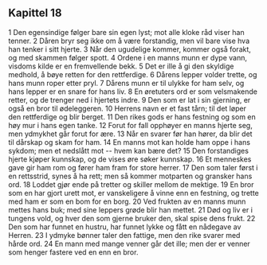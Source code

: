 ## Kapittel 18

1 Den egensindige følger bare sin egen lyst; mot alle kloke råd viser han tenner. 
2 Dåren bryr seg ikke om å være forstandig, men vil bare vise hva han tenker i sitt hjerte. 
3 Når den ugudelige kommer, kommer også forakt, og med skammen følger spott. 
4 Ordene i en manns munn er dype vann, visdoms kilde er en fremvellende bekk. 
5 Det er ille å gi den skyldige medhold, å bøye retten for den rettferdige. 
6 Dårens lepper volder trette, og hans munn roper etter pryl. 
7 Dårens munn er til ulykke for ham selv, og hans lepper er en snare for hans liv. 
8 En øretuters ord er som velsmakende retter, og de trenger ned i hjertets indre. 
9 Den som er lat i sin gjerning, er også en bror til ødeleggeren. 
10 Herrens navn er et fast tårn; til det løper den rettferdige og blir berget. 
11 Den rikes gods er hans festning og som en høy mur i hans egen tanke. 
12 Forut for fall opphøyer en manns hjerte seg, men ydmykhet går forut for ære. 
13 Når en svarer før han hører, da blir det til dårskap og skam for ham. 
14 En manns mot kan holde ham oppe i hans sykdom; men et nedslått mot -- hvem kan bære det? 
15 Den forstandiges hjerte kjøper kunnskap, og de vises øre søker kunnskap. 
16 Et menneskes gave gir ham rom og fører ham fram for store herrer. 
17 Den som taler først i en rettsstrid, synes å ha rett; men så kommer motparten og gransker hans ord. 
18 Loddet gjør ende på tretter og skiller mellom de mektige. 
19 En bror som en har gjort urett mot, er vanskeligere å vinne enn en festning, og trette med ham er som en bom for en borg. 
20 Ved frukten av en manns munn mettes hans buk; med sine leppers grøde blir han mettet. 
21 Død og liv er i tungens vold, og hver den som gjerne bruker den, skal spise dens frukt. 
22 Den som har funnet en hustru, har funnet lykke og fått en nådegave av Herren. 
23 I ydmyke bønner taler den fattige, men den rike svarer med hårde ord. 
24 En mann med mange venner går det ille; men der er venner som henger fastere ved en enn en bror.
